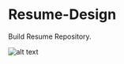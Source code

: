 # Resume-Design
Build Resume Repository.

![alt text](https://github.com/rakethostph/Resume-Design/blob/master/assets/img/resume-screen.png)
